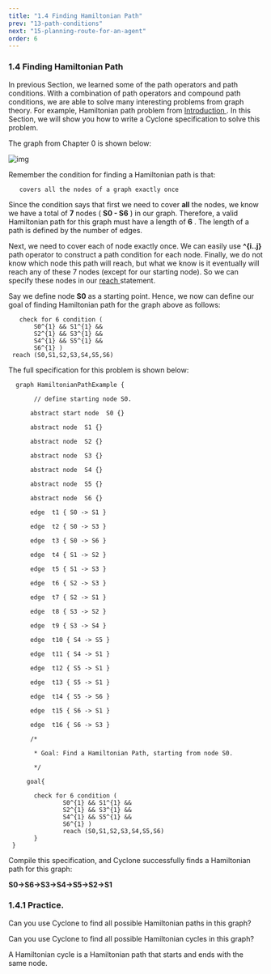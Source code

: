 ```yaml
---
title: "1.4 Finding Hamiltonian Path"
prev: "13-path-conditions"
next: "15-planning-route-for-an-agent"
order: 6
---
```

### 1.4 Finding Hamiltonian Path

In previous Section, we learned some of the path operators and path conditions. With a combination of path operators and compound path conditions, we are able to solve many interesting problems from graph theory. For example, Hamiltonian path problem from [Introduction ](https://classicwuhao.github.io/cyclone_tutorial/introduction/introduction.html). In this Section, we will show you how to write a Cyclone specification to solve this problem.

The graph from Chapter 0 is shown below:

![img](https://classicwuhao.github.io/cyclone_tutorial/chapter1/hamilton.png)

Remember the condition for finding a Hamiltonian path is that:

```
   covers all the nodes of a graph exactly once 
```

Since the condition says that first we need to cover **all** the nodes, we know we have a total of **7** nodes ( **S0 - S6** ) in our graph. Therefore, a valid Hamiltonian path for this graph must have a length of **6** . The length of a path is defined by the number of edges.

Next, we need to cover each of node exactly once. We can easily use **^{i..j}** path operator to construct a path condition for each node. Finally, we do not know which node this path will reach, but what we know is it eventually will reach any of these 7 nodes (except for our starting node). So we can specify these nodes in our [reach ](https://classicwuhao.github.io/cyclone_tutorial/expr/reach-expr.html)statement.

Say we define node **S0** as a starting point. Hence, we now can define our goal of finding Hamiltonian path for the graph above as follows:

```cyclone
   check for 6 condition ( 
       S0^{1} && S1^{1} && 
       S2^{1} && S3^{1} && 
       S4^{1} && S5^{1} && 
       S6^{1} ) 
 reach (S0,S1,S2,S3,S4,S5,S6)
```

The full specification for this problem is shown below:



```cyclone
  graph HamiltonianPathExample { 

       // define starting node S0.

      abstract start node  S0 {} 

      abstract node  S1 {} 

      abstract node  S2 {} 

      abstract node  S3 {} 

      abstract node  S4 {} 

      abstract node  S5 {} 

      abstract node  S6 {} 

      edge  t1 { S0 -> S1 } 

      edge  t2 { S0 -> S3 } 

      edge  t3 { S0 -> S6 } 

      edge  t4 { S1 -> S2 } 

      edge  t5 { S1 -> S3 } 

      edge  t6 { S2 -> S3 } 

      edge  t7 { S2 -> S1 } 

      edge  t8 { S3 -> S2 } 

      edge  t9 { S3 -> S4 } 

      edge  t10 { S4 -> S5 } 

      edge  t11 { S4 -> S1 } 

      edge  t12 { S5 -> S1 } 

      edge  t13 { S5 -> S1 } 

      edge  t14 { S5 -> S6 } 

      edge  t15 { S6 -> S1 } 

      edge  t16 { S6 -> S3 } 

      /* 

       * Goal: Find a Hamiltonian Path, starting from node S0.

       */  

     goal{ 

       check for 6 condition ( 
               S0^{1} && S1^{1} && 
               S2^{1} && S3^{1} && 
               S4^{1} && S5^{1} && 
               S6^{1} ) 
               reach (S0,S1,S2,S3,S4,S5,S6)
       }
 }
```

Compile this specification, and Cyclone successfully finds a Hamiltonian path for this graph:

**S0->S6->S3->S4->S5->S2->S1**

### 1.4.1 Practice.

Can you use Cyclone to find all possible Hamiltonian paths in this graph?

Can you use Cyclone to find all possible Hamiltonian cycles in this graph?

A Hamiltonian cycle is a Hamiltonian path that starts and ends with the same node.